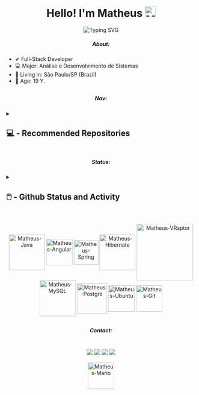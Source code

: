 <div align="center">
  <h1 align="center">Hello! I'm Matheus <img alt="Matheus-Mão" width="28" src="https://media.giphy.com/media/hvRJCLFzcasrR4ia7z/giphy.gif"/> </h1>
  
  ![Typing SVG](https://readme-typing-svg.herokuapp.com/?color=00FF00&size=16&center=true&vCenter=true&width=1000&lines=Back-End+Developer;GitHub:+/Matheus-FSantos;Send+me+one+message!+😊)

  <h5>About:</h5>
</div>

- ✔ Full-Stack Developer
- 💻 Major: Análise e Desenvolvimento de Sistemas 
- 📌 Living in: São Paulo/SP (Brazil)
- 🎈 Age: 19 Y.

##

<div>
  <h5 align="center">Nav:</h5>
  <details>
    <summary><h2>💻&nbsp;-&nbsp;Recommended Repositories</h2></summary>
    Comming soon! 🚧
  </details>
<div> 

##

<h5 align="center">Status:</h5>
<details> 
  <summary><h2>🖱️&nbsp;-&nbsp;Github Status and Activity</h2></summary>
  
  <h3><img width="70" heigth="auto" align="center" alt="Matheus-Foguete" src="https://media.giphy.com/media/RMYD1TaLfC8d65O1i9/giphy.gif">Streak Stats</h3>
  <p>
    <a href="https://github.com/Matheus-FSantos">
      <img title="🔥 Get streak stats for your profile at git.io/streak-stats" alt="Matheus-FSantos streak" src="https://streak-stats.demolab.com/?user=Matheus-FSantos&theme=radical&hide_border=true"/>
    </a>
  </p>

  <h3><img width="70" heigth="auto" align="center" alt="Matheus-LuckyBlock" src="https://media.giphy.com/media/3ohs4zR0payZuMetmE/giphy.gif">Profile stats</h3>
  <img alt="Matheus-FSantos Github Stats" src="https://denvercoder1-github-readme-stats.vercel.app/api/?username=Matheus-FSantos&show_icons=true&include_all_commits=true&count_private=true&theme=radical&hide_border=true"/><br/>
  <img alt="Matheus-FSantos Top Languages" src="https://denvercoder1-github-readme-stats.vercel.app/api/top-langs/?username=Matheus-FSantos&langs_count=8&layout=compact&theme=radical&hide_border=true" height="166"/>
  <img height="166" src="http://github-profile-summary-cards.vercel.app/api/cards/repos-per-language?username=Matheus-FSantos&theme=radical"/>
  <img height="166" src="http://github-profile-summary-cards.vercel.app/api/cards/productive-time?username=Matheus-FSantos&theme=radical&utcOffset=8"/>
  <img height="167" src="http://github-profile-summary-cards.vercel.app/api/cards/most-commit-language?username=Matheus-FSantos&theme=radical"/>
  <br/>

  <p><b>P.S.:</b>The language ranking is just a metric made by GitHub of the languages ​​used in my public code, it does not reflect my focus on a particular language.</p>
  
   <h3><img width="40" heigth="auto" alt="Matheus-Graficos" src="https://media.giphy.com/media/kkCsb4kKRQOzPPDBGL/giphy.gif">Activity chart</h3>
  
  <img height="280px" src="https://github-profile-summary-cards.vercel.app/api/cards/profile-details?username=Matheus-FSantos&theme=radical"/>
</details>

<br/>

<div align="center"><br>
  <!--Java-->
  <img align="center" alt="Matheus-Java" height="auto" width="95" src="https://cdn.jsdelivr.net/gh/devicons/devicon/icons/java/java-original-wordmark.svg"> 
  <!--Angular-->
  <img align="center" alt="Matheus-Angular" height="auto" width="70" src="https://cdn.jsdelivr.net/gh/devicons/devicon/icons/angularjs/angularjs-original.svg" />
  <!--Spring-->
  <img align="center" alt="Matheus-Spring" height="auto" width="65" src="https://cdn.jsdelivr.net/gh/devicons/devicon/icons/spring/spring-original.svg">
  <!--Hibernate-->
  <img align="center" alt="Matheus-Hibernate" height="auto" width="95" src="https://assets.bitdegree.org/online-learning-platforms/storage/media/2018/12/hibernate-interview-questions-logo.png">
  <!-- VRaptor -->
  <img align="center" alt="Matheus-VRaptor" height="auto" width="150" src="https://upload.wikimedia.org/wikipedia/commons/e/e3/VRaptor%27s_logo.png">
  <!--MySQL-->
  <img align="center" alt="Matheus-MySQL" height="auto" width="95" src="https://cdn.jsdelivr.net/gh/devicons/devicon/icons/mysql/mysql-original.svg">
  <!--PostgreSQL-->
  <img align="center" alt="Matheus-Postgre" height="auto" width="80" src="https://cdn.jsdelivr.net/gh/devicons/devicon/icons/postgresql/postgresql-plain-wordmark.svg">
  <!-- Ubuntu -->
  <img align="center" alt="Matheus-Ubuntu" height="auto" width="70" src="https://cdn.jsdelivr.net/gh/devicons/devicon/icons/ubuntu/ubuntu-plain.svg" />       <!-- Git -->
  <img align="center" alt="Matheus-Git" height="auto" width="70" src="https://cdn.jsdelivr.net/gh/devicons/devicon/icons/git/git-original.svg" />
          
  <!--GIF-->
</div>

##

<div align="center">
  <h5 align="center">Contact:</h5><br>
  <!--Instagram-->
  <a href="https://www.instagram.com/_matheuseus/" target="_blank"><img src="https://img.shields.io/badge/-Instagram-%23E4405F?style=for-the-badge&logo=instagram&logoColor=white" target="_blank"></a>
  <!--LinkedIn-->
  <a href="https://www.linkedin.com/in/matheusfsantos9438/ " target="_blank"><img src="https://img.shields.io/badge/-LinkedIn-%230077B5?style=for-the-badge&logo=linkedin&logoColor=white" target="_blank"></a> 
  <!--GitHub-->
  <a href="https://github.com/Matheus-FSantos" target="_blank"><img src="https://img.shields.io/badge/GitHub-100000?style=for-the-badge&logo=github&logoColor=white" target="_blank"></a> 
  <!--Gmail-->
    <a href = "mailto:matheus.fs.contato@gmail.com"><img src="https://img.shields.io/badge/-Gmail-%23333?style=for-the-badge&logo=gmail&logoColor=white" target="_blank"></a>
</div>

<br/>

<div align="center">
  <img width="70" heigth="auto" align="center" alt="Matheus-Mario" src="https://media.giphy.com/media/12oufCB0MyZ1Go/giphy.gif">
</div>
